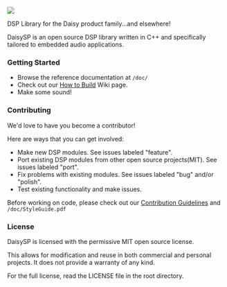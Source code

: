 ![](https://github.com/andrewikenberry/DaisySP/blob/master/resources/assets/banner.png)

DSP Library for the Daisy product family...and elsewhere!

DaisySP is an open source DSP library written in C++ and specifically tailored to embedded audio applications. 
 
### Getting Started
- Browse the reference documentation at `/doc/`
- Check out our [How to Build](https://github.com/andrewikenberry/DaisySP/wiki/How-to-Build) Wiki page. 
- Make some sound!

### Contributing
We'd love to have you become a contributor!

Here are ways that you can get involved:
- Make new DSP modules. See issues labeled "feature".
- Port existing DSP modules from other open source projects(MIT). See issues labeled "port".
- Fix problems with existing modules. See issues labeled "bug" and/or "polish".
- Test existing functionality and make issues.

Before working on code, please check out our [Contribution Guidelines](https://github.com/andrewikenberry/DaisySP/wiki/Contribution-Guidelines) and `/doc/StyleGuide.pdf`

### License
DaisySP is licensed with the permissive MIT open source license. 

This allows for modification and reuse in both commercial and personal projects. 
It does not provide a warranty of any kind. 

For the full license, read the LICENSE file in the root directory. 

